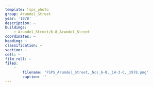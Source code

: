 ```yaml
---
template: fsps_photo
group: Arundel_Street
year: '1978'
description: ~
buildings:
    - Arundel_Street/6-8_Arundel_Street
coordinates: ~
heading: ~
classification: ~
section: ~
cell: ~
film_roll: ~
files:
    -
        filename: 'FSPS_Arundel_Street,_Nos_6-8,_14-3-C,_1978.png'
        caption: ''
---
```

